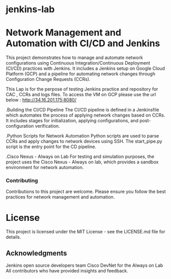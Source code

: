 # jenkins-lab
# Network Management and Automation with CI/CD and Jenkins

This project demonstrates how to manage and automate network configurations using Continuous Integration/Continuous Deployment (CI/CD) practices with Jenkins. It includes a Jenkins setup on Google Cloud Platform (GCP) and a pipeline for automating network changes through Configuration Change Requests (CCRs).

This Lap is for the perpose of testing Jenkins practice and repository for CAC , CCRs and logs files.
To access the VM on GCP please use the url below : 
http://34.16.201.175:8080/

.Building the CI/CD Pipeline
The CI/CD pipeline is defined in a Jenkinsfile which automates the process of applying network changes based on CCRs. It includes stages for initialization, applying configurations, and post-configuration verification.

.Python Scripts for Network Automation
Python scripts are used to parse CCRs and apply changes to network devices using SSH. The start_pipe.py script is the entry point for the CD pipeline.

.Cisco Nexus - Always on Lab
For testing and simulation purposes, the project uses the Cisco Nexus - Always on lab, which provides a sandbox environment for network automation.

### Contributing
Contributions to this project are welcome. Please ensure you follow the best practices for network management and automation.

# License
This project is licensed under the MIT License - see the LICENSE.md file for details.

## Acknowledgments

Jenkins open source developers team
Cisco DevNet for the Always on Lab
All contributors who have provided insights and feedback.


